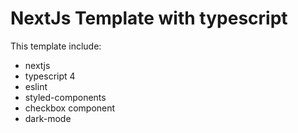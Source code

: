 # NextJs Template with typescript

This template include:

* nextjs
* typescript 4
* eslint
* styled-components
* checkbox component
* dark-mode
